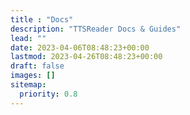 ```yaml
---
title : "Docs"
description: "TTSReader Docs & Guides"
lead: ""
date: 2023-04-06T08:48:23+00:00
lastmod: 2023-04-26T08:48:23+00:00
draft: false
images: []
sitemap:
  priority: 0.8
---
```

